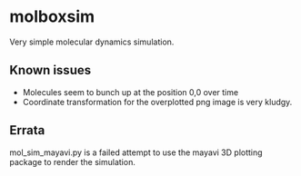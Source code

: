 molboxsim
=========

Very simple molecular dynamics simulation.

## Known issues ##

* Molecules seem to bunch up at the position 0,0 over time
* Coordinate transformation for the overplotted png image is very kludgy.

## Errata ##

mol_sim_mayavi.py is a failed attempt to use the mayavi 3D plotting package to render the simulation.


